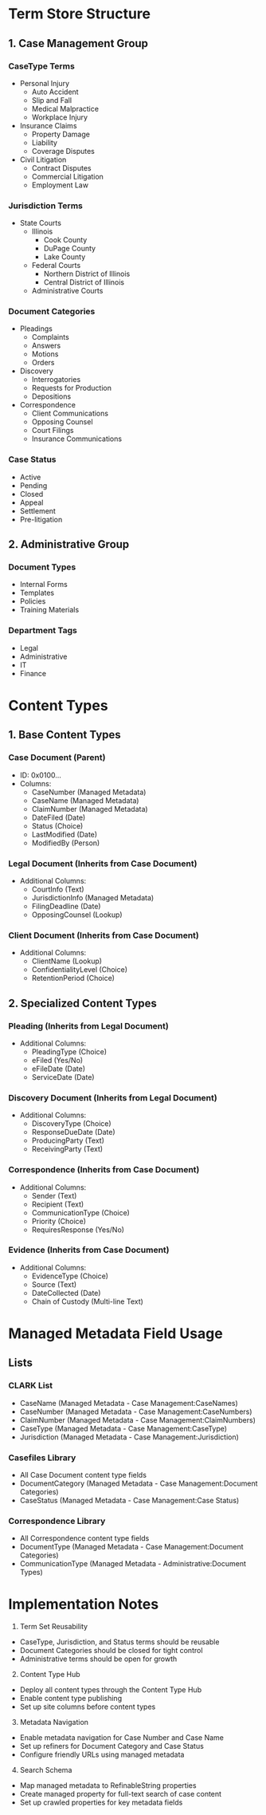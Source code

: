 # Term Store Structure

## 1. Case Management Group
### CaseType Terms
- Personal Injury
  - Auto Accident
  - Slip and Fall
  - Medical Malpractice
  - Workplace Injury
- Insurance Claims
  - Property Damage
  - Liability
  - Coverage Disputes
- Civil Litigation
  - Contract Disputes
  - Commercial Litigation
  - Employment Law

### Jurisdiction Terms
- State Courts
  - Illinois
    - Cook County
    - DuPage County
    - Lake County
  - Federal Courts
    - Northern District of Illinois
    - Central District of Illinois
  - Administrative Courts

### Document Categories
- Pleadings
  - Complaints
  - Answers
  - Motions
  - Orders
- Discovery
  - Interrogatories
  - Requests for Production
  - Depositions
- Correspondence
  - Client Communications
  - Opposing Counsel
  - Court Filings
  - Insurance Communications

### Case Status
- Active
- Pending
- Closed
- Appeal
- Settlement
- Pre-litigation

## 2. Administrative Group
### Document Types
- Internal Forms
- Templates
- Policies
- Training Materials

### Department Tags
- Legal
- Administrative
- IT
- Finance

# Content Types

## 1. Base Content Types

### Case Document (Parent)
- ID: 0x0100...
- Columns:
  - CaseNumber (Managed Metadata)
  - CaseName (Managed Metadata)
  - ClaimNumber (Managed Metadata)
  - DateFiled (Date)
  - Status (Choice)
  - LastModified (Date)
  - ModifiedBy (Person)

### Legal Document (Inherits from Case Document)
- Additional Columns:
  - CourtInfo (Text)
  - JurisdictionInfo (Managed Metadata)
  - FilingDeadline (Date)
  - OpposingCounsel (Lookup)

### Client Document (Inherits from Case Document)
- Additional Columns:
  - ClientName (Lookup)
  - ConfidentialityLevel (Choice)
  - RetentionPeriod (Choice)

## 2. Specialized Content Types

### Pleading (Inherits from Legal Document)
- Additional Columns:
  - PleadingType (Choice)
  - eFiled (Yes/No)
  - eFileDate (Date)
  - ServiceDate (Date)

### Discovery Document (Inherits from Legal Document)
- Additional Columns:
  - DiscoveryType (Choice)
  - ResponseDueDate (Date)
  - ProducingParty (Text)
  - ReceivingParty (Text)

### Correspondence (Inherits from Case Document)
- Additional Columns:
  - Sender (Text)
  - Recipient (Text)
  - CommunicationType (Choice)
  - Priority (Choice)
  - RequiresResponse (Yes/No)

### Evidence (Inherits from Case Document)
- Additional Columns:
  - EvidenceType (Choice)
  - Source (Text)
  - DateCollected (Date)
  - Chain of Custody (Multi-line Text)

# Managed Metadata Field Usage

## Lists

### CLARK List
- CaseName (Managed Metadata - Case Management:CaseNames)
- CaseNumber (Managed Metadata - Case Management:CaseNumbers)
- ClaimNumber (Managed Metadata - Case Management:ClaimNumbers)
- CaseType (Managed Metadata - Case Management:CaseType)
- Jurisdiction (Managed Metadata - Case Management:Jurisdiction)

### Casefiles Library
- All Case Document content type fields
- DocumentCategory (Managed Metadata - Case Management:Document Categories)
- CaseStatus (Managed Metadata - Case Management:Case Status)

### Correspondence Library
- All Correspondence content type fields
- DocumentType (Managed Metadata - Case Management:Document Categories)
- CommunicationType (Managed Metadata - Administrative:Document Types)

# Implementation Notes

1. Term Set Reusability
- CaseType, Jurisdiction, and Status terms should be reusable
- Document Categories should be closed for tight control
- Administrative terms should be open for growth

2. Content Type Hub
- Deploy all content types through the Content Type Hub
- Enable content type publishing
- Set up site columns before content types

3. Metadata Navigation
- Enable metadata navigation for Case Number and Case Name
- Set up refiners for Document Category and Case Status
- Configure friendly URLs using managed metadata

4. Search Schema
- Map managed metadata to RefinableString properties
- Create managed property for full-text search of case content
- Set up crawled properties for key metadata fields
